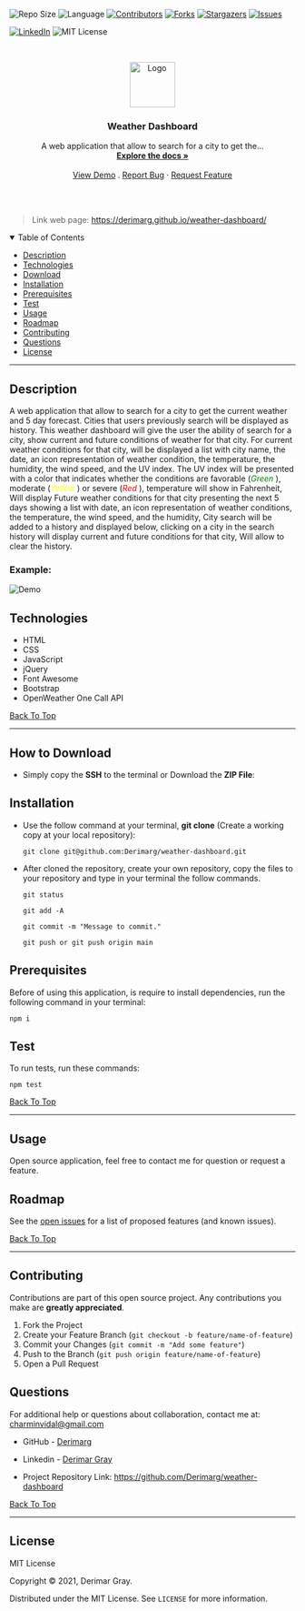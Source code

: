 
![Repo Size][repo-size]
![Language][GitHub-language]
[![Contributors][contributors-shield]][contributors-url]
[![Forks][forks-shield]][forks-url]
[![Stargazers][stars-shield]][stars-url]
[![Issues][issues-shield]][issues-url]

[![LinkedIn][linkedin-shield]][linkedin-url]
![MIT License][license-shield]

<br />
<p align="center">

<img src="./../assets/images/webdesign08.gif" alt="Logo" width="80" height="80">

<h3 align="center" id="weather-dashboard">Weather Dashboard</h3>

<p align="center">
A web application that allow to search for a city to get the...
<br />
<a href="#how-to-download"><strong>Explore the docs »</strong></a>
<br />
<br />
<a href="#example">View Demo</a>
.
<a href="https://github.com/Derimarg/weather-dashboard/issues">Report Bug</a>
·
<a href="https://github.com/Derimarg/weather-dashboard/issues">Request Feature</a>
</p>
</p>
<br />
<br />

> Link web page: https://derimarg.github.io/weather-dashboard/

<details open="open">
<summary>Table of Contents</summary>
<ul>
<li><a href="#description">Description</a></li>
<li><a href="#technologies">Technologies</a></li>
<li><a href="#how-to-download">Download</a></li>
<li><a href="#installation">Installation</a></li>
<li><a href="#prerequisites">Prerequisites</a></li>
<li><a href="#test">Test</a></li>
<li><a href="#usage">Usage</a></li>
<li><a href="#roadmap">Roadmap</a></li>
<li><a href="#contributing">Contributing</a></li>

<li><a href="#questions">Questions</a></li>
<li><a href="#license">License</a></li>
</ul>
</details>


---
  
## Description
  
A web application that allow to search for a city to get the current weather and 5 day forecast. Cities that users previously search will be displayed as history. This weather dashboard will give the user the ability of search for a city, show current and future conditions of weather for that city. For current weather conditions for that city, will be displayed a list with city name, the date, an icon representation of weather condition, the temperature, the humidity, the wind speed, and the UV index. The UV index will be presented with a color that indicates whether the conditions are favorable (<span style="color:green">*Green* </span>), moderate (<span style="color:yellow">*Yellow* </span>) or severe (<span style="color:red">*Red* </span>), temperature will show in Fahrenheit, Will display Future weather conditions for that city presenting the next 5 days showing a list with date, an icon representation of weather conditions, the temperature, the wind speed, and the humidity, City search will be added to a history and displayed below, clicking on a city in the search history will display current and future conditions for that city, Will allow to clear the history.

### Example:
  
  ![Demo](./../assets/images/demo-2.gif)


## Technologies

- HTML
- CSS
- JavaScript
- jQuery
- Font Awesome
- Bootstrap
- OpenWeather One Call API

[Back To Top](#weather-dashboard)

---

## How to Download

- Simply copy the **SSH** to the terminal or Download the **ZIP File**:

## Installation

- Use the follow command at your terminal, **git clone** (Create a working copy at your local repository):

  ```
  git clone git@github.com:Derimarg/weather-dashboard.git
  ```

- After cloned the repository, create your own repository, copy the files to your repository and type in your terminal the follow commands. 

  ```
  git status

  git add -A

  git commit -m "Message to commit."

  git push or git push origin main
  ```

## Prerequisites

Before of using this application, is require to install dependencies, run the following command in your terminal:

  ```
  npm i
  ```

## Test

To run tests, run these commands:

  ```
  npm test
  ```

[Back To Top](#weather-dashboard)

---


  ## Usage

  Open source application, feel free to contact me for question or request a feature.
    

<!-- ROADMAP -->
## Roadmap

See the [open issues](https://github.com/Derimarg/weather-dashboard/issues) for a list of proposed features (and known issues).

[Back To Top](#weather-dashboard)

---

<!-- CONTRIBUTORS -->
## Contributing

Contributions are part of this open source project. Any contributions you make are **greatly appreciated**.

1. Fork the Project
2. Create your Feature Branch (`git checkout -b feature/name-of-feature`)
3. Commit your Changes (`git commit -m "Add some feature"`)
4. Push to the Branch (`git push origin feature/name-of-feature`)
5. Open a Pull Request



## Questions

For additional help or questions about collaboration, contact me at: charminvidal@gmail.com

- GitHub - [Derimarg](https://github.com/Derimarg/)

- Linkedin - [Derimar Gray](https://www.linkedin.com/in/derimar-gray-676275132/)
- Project Repository Link: https://github.com/Derimarg/weather-dashboard

[Back To Top](#weather-dashboard)

---


## License

MIT License

Copyright © 2021, Derimar Gray.

Distributed under the MIT License. See `LICENSE` for more information.
  

[repo-size]: https://img.shields.io/github/repo-size/Derimarg/weather-dashboard?style=for-the-badge
[GitHub-language]: https://img.shields.io/github/languages/top/Derimarg/weather-dashboard?color=yellow&style=for-the-badge
[contributors-shield]: https://img.shields.io/github/contributors/Derimarg/weather-dashboard.svg?style=for-the-badge
[contributors-url]: https://github.com/Derimarg/weather-dashboard/graphs/contributors
[forks-shield]: https://img.shields.io/github/forks/Derimarg/weather-dashboard.svg?color=9cf&style=for-the-badge
[forks-url]: https://github.com/Derimarg/weather-dashboard/network/members
[stars-shield]: https://img.shields.io/github/stars/Derimarg/weather-dashboard.svg?color=blueviolet&style=for-the-badge
[stars-url]: https://github.com/Derimarg/weather-dashboard/stargazers
[issues-shield]: https://img.shields.io/github/issues/Derimarg/weather-dashboard.svg?style=for-the-badge
[issues-url]: https://github.com/Derimarg/weather-dashboard/issues
[license-shield]: https://img.shields.io/static/v1?label=license&message=MIT&color=yellowgreen.svg&style=for-the-badge


[linkedin-shield]: https://img.shields.io/badge/-LinkedIn-black.svg?style=for-the-badge&logo=linkedin&colorB=555
[linkedin-url]: https://www.linkedin.com/in/derimar-gray-676275132/
  